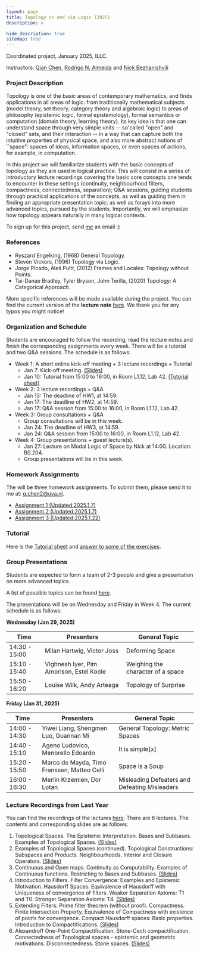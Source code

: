 ```yaml
---
layout: page
title: Topology in and via Logic (2025)
description: >

hide_description: true
sitemap: true
---
```


Coordinated project, January 2025, ILLC.

Instructors: [Qian Chen](/), [Rodrigo N. Almeida](https://rodrigonalmeida.github.io/) and [Nick Bezhanishvili](https://staff.fnwi.uva.nl/n.bezhanishvili/)

### Project Description

Topology is one of the basic areas of contemporary mathematics, and finds applications in all areas of logic: from traditionally mathematical subjects (model theory, set theory, category theory and algebraic logic) to areas of philosophy (epistemic logic, formal epistemology), formal semantics or computation (domain theory, learning theory). Its key idea is that one can understand space through very simple units -- so'called "open" and "closed" sets, and their interaction -- in a way that can capture both the intuitive properties of physical space, and also more abstract notions of ``space": spaces of ideas, information spaces, or even spaces of actions, for example, in computation.

In this project we will familiarize students with the basic concepts of topology as they are used in logical practice. This will consist in a series of introductory lecture recordings covering the basic core concepts one tends to encounter in these settings (continuity, neighbourhood filters, compactness, connectedness, separation); Q&A sessions, guiding students through practical applications of the concepts, as well as guiding them in finding an appropriate presentation topic; as well as forays into more advanced topics, pursued by the students. Importantly, we will emphasize how topology appears naturally in many logical contexts.

To sign up for this project, send [me](mailto:q.chen2@uva.nl) an email :)

### References

- Ryszard Engelking, (1968) General Topology.
- Steven Vickers, (1996) Topology via Logic.
- Jorge Picado, Aleš Pultr, (2012) Frames and Locales: Topology without Points.
- Tai-Danae Bradley, Tyler Bryson, John Terilla, (2020) Topology: A Categorical Approach.

More specific references will be made available during the project. You can find the current version of the **lecture note** [here](LectureNote_Topo.pdf). We thank you for any typos you might notice!

### Organization and Schedule

Students are encouraged to follow the recording, read the lecture notes and finish the corresponding assignments every week. There will be a tutorial and two Q&A sessions. The schedule is as follows:

- Week 1: A short online kick-off meeting + 3 lecture recordings + Tutorial
  - Jan 7: Kick-off meeting. [(Slides)](/teaching/Topo-2025-kickoff-meeting.pdf)
  - Jan 10: Tutorial from 15:00 to 16:00, in Room L1.12, Lab 42. [(Tutorial sheet)](/Teaching/Topo-Tutorial-1.pdf)
- Week 2: 3 lecture recordings + Q&A 
  - Jan 13: The deadline of HW1, at 14:59.
  - Jan 17: The deadline of HW2, at 14:59.
  - Jan 17: Q&A session from 15:00 to 16:00, in Room L1.12, Lab 42. 
- Week 3: Group consultations + Q&A 
  - Group consultations will be in this week.
  - Jan 24: The deadline of HW3, at 14:59.
  - Jan 24: Q&A session from 15:00 to 16:00, in Room L1.12, Lab 42. 
- Week 4: Group presentations + guest lecture(s).
  - Jan 27: Lecture on Modal Logic of Space by Nick at 14:00. Location: B0.204. 
  - Group presentations will be in this week. 

### Homework Assignments

The will be three homework assignments. To submit them, please send it to me at: [q.chen2@uva.nl](mailto:q.chen2@uva.nl).

- [Assignment 1 (Updated:2025.1.7)](/Teaching/Topo-HW1.pdf)
- [Assignment 2 (Updated:2025.1.7)](/Teaching/Topo-HW2.pdf)
- [Assignment 3 (Updated:2025.1.22)](/Teaching/Topo-HW3.pdf)

### Tutorial

Here is the [Tutorial sheet](/Teaching/Topo-Tutorial-1.pdf) and [answer to some of the exercises](/Teaching/Topo-Tutorial-1-answer.pdf).

### Group Presentations

Students are expected to form a team of 2-3 people and give a presentation on more advanced topics. 

A list of possible topics can be found [*here*](/Teaching/Topo-Topic-list-2025.pdf). 

The presentations will be on Wednesday and Friday in Week 4. The current schedule is as follows:

**Wednesday (Jan 29, 2025)**

| Time | Presenters | General Topic |
|----------|----------|-----------| 
| 14:30 - 15:00 | Milan Hartwig, Victor Joss |Deforming Space|
| 15:10 - 15:40 | Vighnesh Iyer, Pim Amorison, Estel Koole	|Weighing the character of a space|
| 15:50 - 16:20 | Louise Wilk, Andy Arteaga |Topology of Surprise|
	
	

**Friday (Jan 31, 2025)**

| Time | Presenters | General Topic | 
|----------|----------|----------| 
| 14:00 - 14:30 | Yiwei Liang, Shengmen Luo, Guannan Mi|General Topology: Metric Spaces|
| 14:40 - 15:10 | Ageno Ludovico, Menorello Edoardo |It is simple[x]|
| 15:20 - 15:50 | Marco de Mayda, Timo Franssen, Matteo Celli |Space is a Soup|
| 16:00 - 16:30 | Merlin Krzemien, Dor Lotan |Misleading Defeaters and Defeating Misleaders|


### Lecture Recordings from Last Year

You can find the recordings of the lectures [here](https://surfdrive.surf.nl/files/index.php/s/wxqktkNsLD640D6). There are 6 lectures. The contents and corresponding slides are as follows:

1. Topological Spaces. The Epistemic Interpretation. Bases and Subbases. Examples of Topological Spaces. [(Slides)](/teaching/Lecture-1-2024.pdf)
2. Examples of Topological Spaces (continued). Topological Constructions: Subspaces and Products. Neighbourhoods. Interior and Closure Operators. [(Slides)](/teaching/Lecture-2-2024.pdf)
3. Continuous and Open maps. Continuity as Computability. Examples of Continuous functions. Restricting to Bases and Subbases. [(Slides)](/teaching/Lecture-3-2024.pdf)
4. Introduction to Filters. Filter Convergence: Examples and Epistemic Motivation. Hausdorff Spaces. Equivalence of Hausdorff with Uniqueness of convergence of filters. Weaker Separation Axioms: T1 and T0. Stronger Separation Axioms: T4. [(Slides)](/teaching/Lecture-4-2024.pdf)
5. Extending Filters: Prime filter theorem (without proof). Compactness. Finite Intersection Property. Equivalence of Compactness with existence of points for convergence. Compact Hausdorff spaces: Basic properties. Introduction to Compactifications. [(Slides)](/teaching/Lecture-5-2024.pdf)
6. Alexandroff One-Point Compactification. Stone-Cech compactification. Connectedness of Topological spaces - epistemic and geometric motivations. Disconnectedness. Stone spaces. [(Slides)](/teaching/Lecture-6-2024.pdf)
